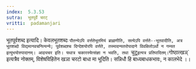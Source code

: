 ```yaml
---
index:  5.3.53
sutra:  भूतपूर्वे चरट्
vritti:  padamanjari
---
```


भूतपूर्वशब्द इत्यादि। केवलभूतशब्दः `पौतन्येऽपि वर्त्ततेभूतमियं ब्राह्मणीति, सत्येऽपि वर्त्तते--भूतवादीति, अत्र भूतशब्दो विद्यमानवचनित्यन्ये; पूर्वशब्दश्च दिग्देशयोरपि वर्त्तते, तस्मादन्यतरोपादाने विवक्षितोऽर्थो न गम्यत इत्युभयोरुपादानम्। आढ्यचर इति। यथात्र चकारस्येत्संज्ञा न भवति, तथा `चुटू` इत्यत्र प्रतिपादितम्।
`गोष्ठात्खञ्` इत्यत्रैव नोक्तम्, विशेषविहितेन खञा चरटो बाधा मा भूदिति। सन्निधौ हि बाध्यबाधकभावः, न कालभेदे ।।

